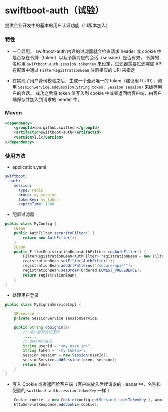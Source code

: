 # swiftboot-auth（试验）
提供企业开发中的基本的用户认证功能（1.1版本加入）

### 特性
* 一旦启用， swiftboot-auth 内建的过滤器就会检查请求 header 或 cookie 中是否存在令牌（token）以及令牌对应的会话（session）是否有效，
令牌的名称用 `swiftboot.auth.session.tokenKey` 来设定，过滤器需要过滤哪些 API 在配置中通过 `FilterRegistrationBean` 注册相应的 URI 来指定

* 在实现了用户身份校验之后，生成一个全局唯一的 token（建议用 UUID），调用 `SessionService.addSession(String token, Session session)` 来缓存用户的会话。
成功之后将 token 值写入到 cookie 中或者返回给客户端，由客户端保存并加入到请求的 header 中。
 
### Maven

```xml
<dependency>
    <groupId>com.github.swiftech</groupId>
    <artifactId>swiftboot-auth</artifactId>
    <version>1.1</version>
</dependency>

```
	
### 使用方法

* application.yaml
```yaml
swiftboot:
  auth:
    session:
      type: redis
      group: my_session
      tokenKey: my_token
      expireTime: 1800
```

* 配置过滤器

```java
public class MyConfig {
    @Bean
    public AuthFilter securityFilter() {
        return new AuthFilter();
    }
    @Bean
    public FilterRegistrationBean<AuthFilter> regAuthFilter() {
        FilterRegistrationBean<AuthFilter> registrationBean = new FilterRegistrationBean<>();
        registrationBean.setFilter(AuthFilter());
        registrationBean.addUrlPatterns("/secure/api/*");
        registrationBean.setOrder(Ordered.LOWEST_PRECEDENCE);
        return registrationBean;
    }
}
```

* 处理用户登录

```java
public class MySigninServiceImpl {
    
    @Resource
    private SessionService sessionService;

    public String doSignin(){
        // 用户登录验证逻辑
        ...... 
        // 保存用户会话
        String userId = "<my user id>";
        String token = "<my token>";
        Session session = new Session(userId);
        sessionService.addSession(token, session);
        return token;
    }
}
```

* 写入 Cookie 或者返回给客户端（客户端放入后续请求的 Header 中，名称和配置的 `swiftboot.auth.session.tokenKey` 一样 ）

```java
    Cookie cookie  = new Cookie(config.getSession().getTokenKey(), adminUserResult.getToken());
    httpServletResponse.addCookie(cookie);
```